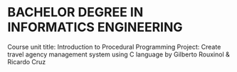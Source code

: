 # BACHELOR DEGREE IN INFORMATICS ENGINEERING
Course unit title: Introduction to Procedural Programming 
Project: Create travel agency management system using C language
by Gilberto Rouxinol & Ricardo Cruz
